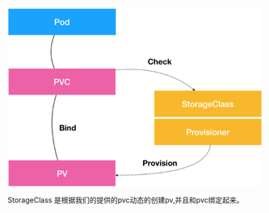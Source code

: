 ![image-20200306171813508](.\images\存储\image-20200306171813508.png)

StorageClass 是根据我们的提供的pvc动态的创建pv,并且和pvc绑定起来。

